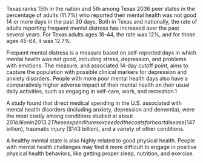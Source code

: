 Texas ranks 15th in the nation and 5th among Texas 2036 peer states in the percentage of adults (11.7%) who reported their mental health was not good 14 or more days in the past 30 days. Both in Texas and nationally, the rate of adults reporting frequent mental distress has increased over the past several years. For Texas adults ages 18-44, the rate was 12%, and for those ages 45-64, it was 12.7%.

Frequent mental distress is a measure based on self-reported days in which mental health was not good, including stress, depression, and problems with emotions. The measure, and associated 14-day cutoff point, aims to capture the population with possible clinical markers for depression and anxiety disorders. People with more poor mental health days also have a comparatively higher adverse impact of their mental health on their usual daily activities, such as engaging in self-care, work, and recreation.1

A study found that direct medical spending in the U.S. associated with mental health disorders (including anxiety, depression and dementia), were the most costly among conditions studied at about $201 billion in 2013.2 These expenditures exceeded the costs for heart disease ($147 billion), traumatic injury ($143 billion), and a variety of other conditions. 

A healthy mental state is also highly related to good physical health. People with mental health challenges may find it more difficult to engage in positive physical health behaviors, like getting proper sleep, nutrition, and exercise.   
